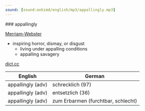 ```yaml
---
sound: [sound:ankimd/english/mp3/appallingly.mp3]
---
```


\### appallingly

[Merriam-Webster](https://www.merriam-webster.com/dictionary/appallingly)

- inspiring horror, dismay, or disgust
    - living under appalling conditions
    - appalling savagery

[dict.cc](https://www.dict.cc/appallingly)

| English        | German       |
| -------------- | ------------ |
| appallingly (adv) | schrecklich (97) |
| appallingly (adv) | entsetzlich (36) |
| appallingly (adv) | zum Erbarmen (furchtbar, schlecht) |
